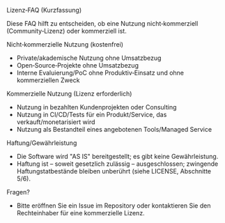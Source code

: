 Lizenz‑FAQ (Kurzfassung)

Diese FAQ hilft zu entscheiden, ob eine Nutzung nicht‑kommerziell (Community‑Lizenz) oder kommerziell ist.

Nicht‑kommerzielle Nutzung (kostenfrei)
- Private/akademische Nutzung ohne Umsatzbezug
- Open‑Source‑Projekte ohne Umsatzbezug
- Interne Evaluierung/PoC ohne Produktiv‑Einsatz und ohne kommerziellen Zweck

Kommerzielle Nutzung (Lizenz erforderlich)
- Nutzung in bezahlten Kundenprojekten oder Consulting
- Nutzung in CI/CD/Tests für ein Produkt/Service, das verkauft/monetarisiert wird
- Nutzung als Bestandteil eines angebotenen Tools/Managed Service

Haftung/Gewährleistung
- Die Software wird "AS IS" bereitgestellt; es gibt keine Gewährleistung.
- Haftung ist – soweit gesetzlich zulässig – ausgeschlossen; zwingende Haftungstatbestände bleiben unberührt (siehe LICENSE, Abschnitte 5/6).

Fragen?
- Bitte eröffnen Sie ein Issue im Repository oder kontaktieren Sie den Rechteinhaber für eine kommerzielle Lizenz.
